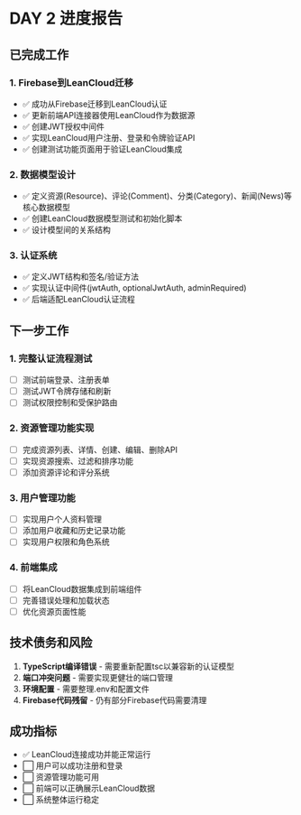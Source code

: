 # DAY 2 进度报告

## 已完成工作

### 1. Firebase到LeanCloud迁移
- ✅ 成功从Firebase迁移到LeanCloud认证
- ✅ 更新前端API连接器使用LeanCloud作为数据源
- ✅ 创建JWT授权中间件
- ✅ 实现LeanCloud用户注册、登录和令牌验证API
- ✅ 创建测试功能页面用于验证LeanCloud集成

### 2. 数据模型设计
- ✅ 定义资源(Resource)、评论(Comment)、分类(Category)、新闻(News)等核心数据模型
- ✅ 创建LeanCloud数据模型测试和初始化脚本
- ✅ 设计模型间的关系结构

### 3. 认证系统
- ✅ 定义JWT结构和签名/验证方法
- ✅ 实现认证中间件(jwtAuth, optionalJwtAuth, adminRequired)
- ✅ 后端适配LeanCloud认证流程

## 下一步工作

### 1. 完整认证流程测试
- [ ] 测试前端登录、注册表单
- [ ] 测试JWT令牌存储和刷新
- [ ] 测试权限控制和受保护路由

### 2. 资源管理功能实现
- [ ] 完成资源列表、详情、创建、编辑、删除API
- [ ] 实现资源搜索、过滤和排序功能
- [ ] 添加资源评论和评分系统

### 3. 用户管理功能
- [ ] 实现用户个人资料管理
- [ ] 添加用户收藏和历史记录功能
- [ ] 实现用户权限和角色系统

### 4. 前端集成
- [ ] 将LeanCloud数据集成到前端组件
- [ ] 完善错误处理和加载状态
- [ ] 优化资源页面性能

## 技术债务和风险

1. **TypeScript编译错误** - 需要重新配置tsc以兼容新的认证模型
2. **端口冲突问题** - 需要实现更健壮的端口管理
3. **环境配置** - 需要整理.env和配置文件
4. **Firebase代码残留** - 仍有部分Firebase代码需要清理

## 成功指标

- ✅ LeanCloud连接成功并能正常运行
- ⬜ 用户可以成功注册和登录
- ⬜ 资源管理功能可用
- ⬜ 前端可以正确展示LeanCloud数据
- ⬜ 系统整体运行稳定 
